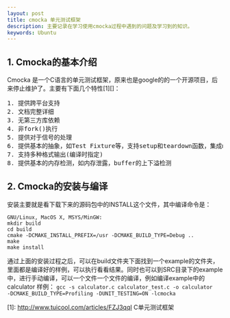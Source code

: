 ```yaml
---
layout: post
title: cmocka 单元测试框架
description: 主要记录在学习使用cmocka过程中遇到的问题及学习到的知识。
keywords: Ubuntu
---
```

## 1. Cmocka的基本介绍
Cmocka 是一个C语言的单元测试框架，原来也是google的的一个开源项目，后来停止维护了。主要有下面几个特性[1][]：
<pre>
1. 提供跨平台支持
2. 文档完整详细
3. 无第三方库依赖
4. 非fork()执行
5. 提供对于信号的处理
6. 提供基本的抽象，如Test Fixture等，支持setup和teardown函数，集成mock
7. 支持多种格式输出(编译时指定)
8. 提供基本的内存检测，如内存泄露，buffer的上下溢检测
</pre>
## 2. Cmocka的安装与编译
安装主要就是看下载下来的源码包中的INSTALL这个文件，其中编译命令是：
```
GNU/Linux, MacOS X, MSYS/MinGW:
mkdir build
cd build
cmake -DCMAKE_INSTALL_PREFIX=/usr -DCMAKE_BUILD_TYPE=Debug ..
make
make install
```

通过上面的安装过程之后，可以在build文件夹下面找到一个example的文件夹，里面都是编译好的样例，可以执行看看结果。同时也可以到SRC目录下的example中，进行手动编译，可以一个文件一个文件的编译，例如编译example中的calculator 样例：
	<code>gcc -s calculator.c calculator_test.c -o calculator -DCMAKE_BUILD_TYPE=Profiling
    -DUNIT_TESTING=ON -lcmocka </code>


[1]: http://www.tuicool.com/articles/FZJ3qqI C单元测试框架

